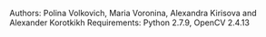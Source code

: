 Authors: Polina Volkovich, Maria Voronina, Alexandra Kirisova and Alexander Korotkikh
Requirements: Python 2.7.9, OpenCV 2.4.13

